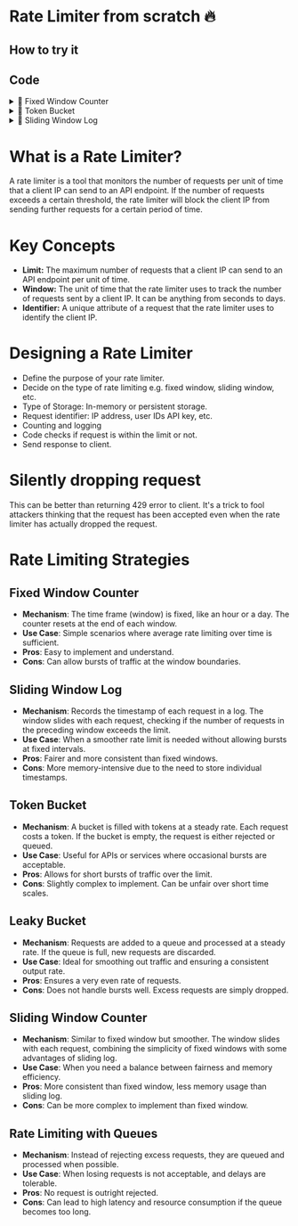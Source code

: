 # Rate Limiter from scratch 🔥

## How to try it

## Code

<details>
  <summary>🍿 Fixed Window Counter</summary>

---

  How it works:
  1. Get IP of the one who requested.
  2. If IP doesn't exist, set a new value in `counters`.
  3. If IP exists. Check time difference.
  4. If difference between current and start time of IP's counter is greater than the rate limit window -> We reset the counter.
  5. OR If counter has not reached the request limit, increment it.
  6. ELSE Tell client 429, too many requests.

  **Analogy:** Imagine a movie theater that sells tickets for each show. They have a policy: only 100 tickets can be sold per hour. This is to manage the crowd and ensure a comfortable experience for everyone. Each hour is a 'window' of time. At the start of each hour (say, 2 PM), the ticket count resets, regardless of how many were sold in the previous hour. If they reach 100 tickets at 2:45 PM, no more tickets are sold until 3 PM, when the next window starts.

  ```ts
export const rateLimitMiddleware = (
  req: express.Request,
  res: express.Response,
  next: express.NextFunction
) => {
  const ip = req.ip
  if (!ip) {
    res.status(500).send('No IP address found on request')
    return
  }

  const currentTime = Date.now()

  if (!counters.has(ip)) {
    counters.set(ip, { count: 1, startTime: currentTime })
    next()
    return
  }

  const windowCounter = counters.get(ip)

  if (windowCounter) {
    const difference = currentTime - windowCounter.startTime
    const isGreaterThanWindow = difference > rateLimitWindowInMs

    if (isGreaterThanWindow) {
      // Reset the counter for the new window
      windowCounter.count = 1
      windowCounter.startTime = currentTime
      next()
    } else if (windowCounter.count < requestLimitPerWindow) {
      // Increment the counter and allow the request
      windowCounter.count++
      next()
    } else {
      // Rate limit exceeded
      res.status(429).send('Too Many Requests')
    }
  }
}
  ```
</details>

<details>
  <summary>🍿 Token Bucket</summary>

---

  How it works:
  1. Each user has a bucket.
  2. When they make requests, we decrement some of their tokens.
  3. Every time they make requests, we try to refill the tokens.
  4. The refilling logic however is tied to the last time they refilled the bucket.
  5. An example would be if a user spams the requests, at some point `timeSinceLastRefillInSeconds` will be less than 1 if not 0.
  6. This would result in no new tokens being added.

  **Analogy:** Token Bucket is a bit more difficult to understand. However, we can clarify it with an analogy. Imagine you have a bucket that is being filled with water at a constant rate through a tap. Each time you need water, you take a cup and scoop out some water from the bucket. The bucket represents your token bucket, and the water is the tokens. You can only scoop as much water as is available in the bucket. If the bucket is empty, you must wait until it fills up again to scoop more water. The rate at which the bucket fills up with water is the rate at which tokens are added to your bucket.



  ```ts
// Class
export class TokenBucket {
  capacity: number
  tokens: number
  refillRatePerSeconds: number
  lastRefill: number

  constructor(capacity: number, refillRate: number) {
    this.capacity = capacity
    this.tokens = capacity
    this.refillRatePerSeconds = refillRate
    this.lastRefill = Date.now()
  }

  refill() {
    const now = Date.now()
    const timeSinceLastRefillInSeconds =
      (now - this.lastRefill) / SECONDS_CONVERSION

    // Add new tokens to the bucket since the last refill
    // Example: 10 tokens per second, 5 seconds since last refill = 50 new tokens
    // But don't exceed the capacity of the bucket
    // This way, if the bucket is not used for a long time, it will not be overflowing with tokens
    const newTokens = timeSinceLastRefillInSeconds * this.refillRatePerSeconds
    this.tokens = Math.min(this.capacity, this.tokens + newTokens)
    this.lastRefill = now
  }

  allowRequest(): boolean {
    this.refill()
    if (this.tokens >= 1) {
      this.tokens -= 1
      return true
    }
    return false
  }
}

// Usage
const buckets = new Map<string, TokenBucket>()

export const rateLimitMiddleware = (
  req: express.Request,
  res: express.Response,
  next: express.NextFunction
) => {
  const ip = req.ip

  if (!ip) {
    res.status(500).send('No IP address found on request')
    return
  }

  const hasIpNoBucket = !buckets.has(ip)
  if (hasIpNoBucket) {
    buckets.set(ip, new TokenBucket(10, 1)) // Example: 10 tokens, refill 1 token/sec
  }

  const bucket = buckets.get(ip)
  if (bucket && bucket.allowRequest()) {
    next()
  } else {
    res.status(429).send('Too Many Requests')
  }
}
  ```
</details>

<details>
  <summary>🍿 Sliding Window Log</summary>

---

  How it works:
  1. For each IP, we keep track of requests' timestamps.
  2. We check if log exists. If not, we set initial value.
  3. If it does exist, we check all timestamps in the log.
  4. `slidingWindowInMs` -> Window of time we allow requests.
  5. `requestThreshold` -> The maximum number of requests we accept within the window.
  6. We filter out all timestamps outside the window.
  7. Check length is less than threshold.
  8. If not, tell user `429`, too many requests.

  **Analogy:** Imagine a concert where a security guard logs the time each guest enters. The venue allows only 500 people per hour for safety. Throughout the event, the guard constantly checks the log to ensure no more than 500 people have entered in any rolling hour. If there are too many entries in the last hour, new guests must wait until the count falls below 500.

  ```ts
export const slidingWindowRateLimitMiddleware = (
  req: express.Request,
  res: express.Response,
  next: express.NextFunction
) => {
  const ip = req.ip
  if (!ip) {
    res.status(500).send('No IP address found on request')
    return
  }

  if (!requestLogs.has(ip)) {
    requestLogs.set(ip, { timestamps: [Date.now()] })
    next()
    return
  }

  const currentTime = Date.now()
  const log = requestLogs.get(ip)

  if (log) {
    log.timestamps = log.timestamps.filter((timestamp) => {
      const difference = currentTime - timestamp
      const isWithinWindow = difference <= slidingWindowInMs

      return isWithinWindow
    })

    if (log.timestamps.length < requestThreshold) {
      // Allow request
      log.timestamps.push(currentTime)

      next()
    } else {
      // Rate limit exceeded
      res.status(429).send('Too Many Requests')
    }
  }
}
  ```
</details>

# What is a Rate Limiter?

A rate limiter is a tool that monitors the number of requests per unit of time that a client IP can send to an API endpoint. If the number of requests exceeds a certain threshold, the rate limiter will block the client IP from sending further requests for a certain period of time.

# Key Concepts

- **Limit:** The maximum number of requests that a client IP can send to an API endpoint per unit of time.
- **Window:** The unit of time that the rate limiter uses to track the number of requests sent by a client IP. It can be anything from seconds to days.
- **Identifier:** A unique attribute of a request that the rate limiter uses to identify the client IP.

# Designing a Rate Limiter

- Define the purpose of your rate limiter.
- Decide on the type of rate limiting e.g. fixed window, sliding window, etc.
- Type of Storage: In-memory or persistent storage.
- Request identifier: IP address, user IDs API key, etc.
- Counting and logging
- Code checks if request is within the limit or not.
- Send response to client.

# Silently dropping request

This can be better than returning 429 error to client. It's a trick to fool attackers thinking that the request has been accepted even when the rate limiter has actually dropped the request.

# Rate Limiting Strategies

## Fixed Window Counter

- **Mechanism**: The time frame (window) is fixed, like an hour or a day. The counter resets at the end of each window.
- **Use Case**: Simple scenarios where average rate limiting over time is sufficient.
- **Pros**: Easy to implement and understand.
- **Cons**: Can allow bursts of traffic at the window boundaries.

## Sliding Window Log

- **Mechanism**: Records the timestamp of each request in a log. The window slides with each request, checking if the number of requests in the preceding window exceeds the limit.
- **Use Case**: When a smoother rate limit is needed without allowing bursts at fixed intervals.
- **Pros**: Fairer and more consistent than fixed windows.
- **Cons**: More memory-intensive due to the need to store individual timestamps.

## Token Bucket

- **Mechanism**: A bucket is filled with tokens at a steady rate. Each request costs a token. If the bucket is empty, the request is either rejected or queued.
- **Use Case**: Useful for APIs or services where occasional bursts are acceptable.
- **Pros**: Allows for short bursts of traffic over the limit.
- **Cons**: Slightly complex to implement. Can be unfair over short time scales.

## Leaky Bucket

- **Mechanism**: Requests are added to a queue and processed at a steady rate. If the queue is full, new requests are discarded.
- **Use Case**: Ideal for smoothing out traffic and ensuring a consistent output rate.
- **Pros**: Ensures a very even rate of requests.
- **Cons**: Does not handle bursts well. Excess requests are simply dropped.

## Sliding Window Counter

- **Mechanism**: Similar to fixed window but smoother. The window slides with each request, combining the simplicity of fixed windows with some advantages of sliding log.
- **Use Case**: When you need a balance between fairness and memory efficiency.
- **Pros**: More consistent than fixed window, less memory usage than sliding log.
- **Cons**: Can be more complex to implement than fixed window.

## Rate Limiting with Queues

- **Mechanism**: Instead of rejecting excess requests, they are queued and processed when possible.
- **Use Case**: When losing requests is not acceptable, and delays are tolerable.
- **Pros**: No request is outright rejected.
- **Cons**: Can lead to high latency and resource consumption if the queue becomes too long.

